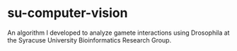 # su-computer-vision

An algorithm I developed to analyze gamete interactions using Drosophila at the Syracuse University Bioinformatics Research Group. 
